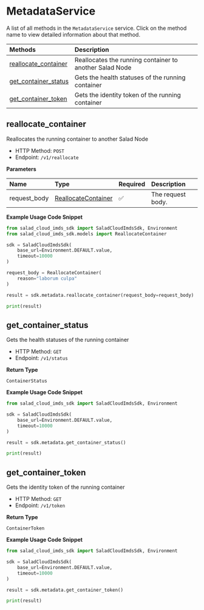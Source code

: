 # MetadataService

A list of all methods in the `MetadataService` service. Click on the method name to view detailed information about that method.

| Methods                                       | Description                                             |
| :-------------------------------------------- | :------------------------------------------------------ |
| [reallocate_container](#reallocate_container) | Reallocates the running container to another Salad Node |
| [get_container_status](#get_container_status) | Gets the health statuses of the running container       |
| [get_container_token](#get_container_token)   | Gets the identity token of the running container        |

## reallocate_container

Reallocates the running container to another Salad Node

- HTTP Method: `POST`
- Endpoint: `/v1/reallocate`

**Parameters**

| Name         | Type                                                    | Required | Description       |
| :----------- | :------------------------------------------------------ | :------- | :---------------- |
| request_body | [ReallocateContainer](../models/ReallocateContainer.md) | ✅       | The request body. |

**Example Usage Code Snippet**

```python
from salad_cloud_imds_sdk import SaladCloudImdsSdk, Environment
from salad_cloud_imds_sdk.models import ReallocateContainer

sdk = SaladCloudImdsSdk(
    base_url=Environment.DEFAULT.value,
    timeout=10000
)

request_body = ReallocateContainer(
    reason="laborum culpa"
)

result = sdk.metadata.reallocate_container(request_body=request_body)

print(result)
```

## get_container_status

Gets the health statuses of the running container

- HTTP Method: `GET`
- Endpoint: `/v1/status`

**Return Type**

`ContainerStatus`

**Example Usage Code Snippet**

```python
from salad_cloud_imds_sdk import SaladCloudImdsSdk, Environment

sdk = SaladCloudImdsSdk(
    base_url=Environment.DEFAULT.value,
    timeout=10000
)

result = sdk.metadata.get_container_status()

print(result)
```

## get_container_token

Gets the identity token of the running container

- HTTP Method: `GET`
- Endpoint: `/v1/token`

**Return Type**

`ContainerToken`

**Example Usage Code Snippet**

```python
from salad_cloud_imds_sdk import SaladCloudImdsSdk, Environment

sdk = SaladCloudImdsSdk(
    base_url=Environment.DEFAULT.value,
    timeout=10000
)

result = sdk.metadata.get_container_token()

print(result)
```
